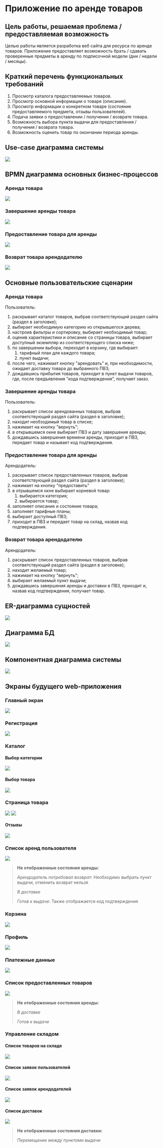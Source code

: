 
# Приложение по аренде товаров

## Цель работы, решаемая проблема / предоставляемая возможность

Целью работы является разработка веб сайта для ресурса по аренде товаров.
Приложение предоставляет возможность брать / сдавать проверенные предметы в
аренду по подписочной модели (дни / недели / месяцы).

## Краткий перечень функциональных требований

1. Просмотр каталога предоставляемых товаров.
1. Просмотр основной информации о товаре (описание).
1. Просмотр информации о конкретном товаре (состояние предоставляемого
   предмета, отзывы пользователей).
1. Подача заявки о предоставлении / получении / возврате товара.
1. Возможность выбора пункта выдачи для предоставления / получения / возврата
   товара.
1. Возможность оценить товар по окончании периода аренды.

## Use-case диаграмма системы
![](res/use_case.svg)

## BPMN диаграмма основных бизнес-процессов
### Аренда товара
![](res/bpmn/arenda.svg)

### Завершение аренды товара
![](res/bpmn/arenda_stop.svg)

### Предоставление товара для аренды
![](res/bpmn/provide.svg)

### Возврат товара арендодателю
![](res/bpmn/revoke.svg)

## Основные пользовательские сценарии
### Аренда товара
Пользователь:
1. раскрывает каталог товаров, выбрав соответствующий раздел сайта
   (раздел в заголовке);
1. выбирает необходимую категорию из открывшегося дерева;
1. настроив фильтры и сортировку, выбирает необходимый товар;
1. оценив характеристики и описание со страницы товара, выбирает доступный
   экземпляр из соответствующего списка ниже;
1. по завершении выбора, переходит в корзину, где выбирает:
    1. тарифный план для каждого товара;
    1. пункт выдачи;
1. после чего, нажимает кнопку "арендовать" и, при необходимости, ожидает
   доставку товара до выбранного ПВЗ;
1. дождавшись прибытия товаров, приходит в пункт выдачи товаров, где, после
   предъявления "кода подтверждения", получает заказ.

### Завершение аренды товара
Пользователь:
1. раскрывает список арендованных товаров, выбрав соответствующий раздел сайта
   (раздел в заголовке);
1. находит необзодимый товар в списке;
1. нажимает на кнопку "вернуть";
1. в открывшемся окне выбирает ПВЗ и дату завершения аренды;
1. дождавшись завершения времени аренды, приходит в ПВЗ, передает товар и
   называет код подтверждения.

### Предоставление товара для аренды
Арендодатель:
1. раскрывает список предоставленных товаров, выбрав соответствующий раздел
   сайта (раздел в заголовке);
1. нажимает на кнопку "предоставить"
1. в отрывшемся окне выбирает корневой товар:
    1. выбирается категория;
    1. выбирается товар;
1. заполняет описание и состояние товара;
1. заполняет тарифные планы;
1. выбирает доступный ПВЗ;
1. приходит в ПВЗ и передает товар на склад, назвав код подтверждения.

### Возврат товара арендодателю
Арендодатель:
1. раскрывает список предоставленных товаров, выбрав соответствующий раздел
   сайта (раздел в заголовке);
1. находит желаемый товар;
1. нажимает на кнопку "вернуть";
1. выбирает желаемый пункт выдачи;
1. дождавшись завершения аренды и доставки в ПВЗ, приходит и, назвав код
   подтверждения, получает товар.

## ER-диаграмма сущностей
![](res/er.svg)

## Диаграмма БД
![](res/er_bd.svg)

## Компонентная диаграмма системы
![](res/component.svg)

## Экраны будущего web-приложения
### Главный экран
![](res/ui/main.svg)

### Регистрация
![](res/ui/registration.svg)

### Каталог
#### Выбор категории
![](res/ui/catalog_category.svg)

#### Выбор товара
![](res/ui/catalog_items.svg)

### Страница товара
![](res/ui/product_description.svg)
![](res/ui/product_instances.svg)

#### Отзывы
![](res/ui/product_reviews.svg)

### Список аренд пользователя
![](res/ui/rents.svg)

>
> **Не отображенные состояния аренды:**
>
> _Арендодатель потребовал возврат:_ Необходимо выбрать пункт выдачи,
> отменить возврат нельзя
>
> _В доставке_
>
> _Готов к выдаче_: Также отображается код подтверждения
>

### Корзина
![](res/ui/cart.svg)

### Профиль
![](res/ui/profile.svg)

### Платежные данные
![](res/ui/payment.svg)

### Список предоставленных товаров
![](res/ui/provider.svg)

>
> **Не отображенные состояния аренды:**
>
> _В доставке_
>
> _Готов к выдаче_
>

### Управление складом
#### Список товаров на складе
![](res/ui/warehouse_storage.svg)

#### Список заявок пользователей
![](res/ui/warehouse_rent.svg)

#### Список заявок арендодателей
![](res/ui/warehouse_provide.svg)

#### Список доставок
![](res/ui/warehouse_delivery.svg)

>
> **Не отображенные состояния доставки:**
>
> _Перемещение между пунктами выдачи_
>

